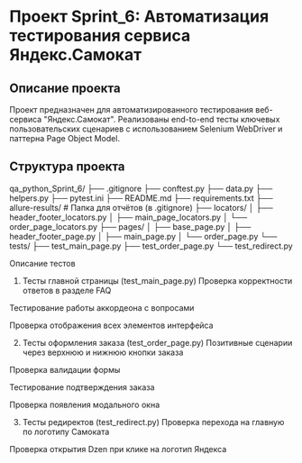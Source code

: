 # Проект Sprint_6: Автоматизация тестирования сервиса Яндекс.Самокат

## Описание проекта
Проект предназначен для автоматизированного тестирования веб-сервиса "Яндекс.Самокат". Реализованы end-to-end тесты ключевых пользовательских сценариев с использованием Selenium WebDriver и паттерна Page Object Model.

## Структура проекта
qa_python_Sprint_6/
├── .gitignore
├── conftest.py
├── data.py
├── helpers.py
├── pytest.ini
├── README.md
├── requirements.txt
├── allure-results/       # Папка для отчётов (в .gitignore)
├── locators/
│   ├── header_footer_locators.py
│   ├── main_page_locators.py
│   └── order_page_locators.py
├── pages/
│   ├── base_page.py
│   ├── header_footer_page.py
│   ├── main_page.py
│   └── order_page.py
└── tests/
    ├── test_main_page.py
    ├── test_order_page.py
    └── test_redirect.py


Описание тестов
1. Тесты главной страницы (test_main_page.py)
Проверка корректности ответов в разделе FAQ

Тестирование работы аккордеона с вопросами

Проверка отображения всех элементов интерфейса

2. Тесты оформления заказа (test_order_page.py)
Позитивные сценарии через верхнюю и нижнюю кнопки заказа

Проверка валидации формы

Тестирование подтверждения заказа

Проверка появления модального окна

3. Тесты редиректов (test_redirect.py)
Проверка перехода на главную по логотипу Самоката

Проверка открытия Dzen при клике на логотип Яндекса

